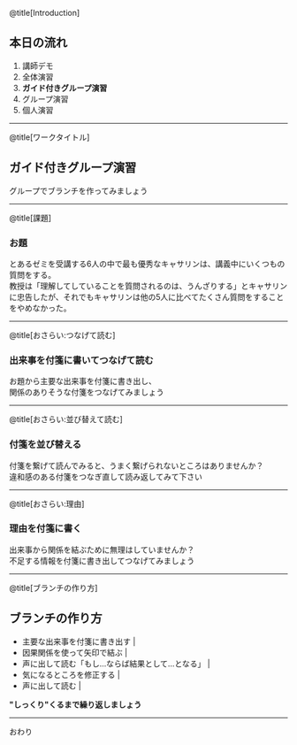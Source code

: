 @title[Introduction]
## 本日の流れ

1. 講師デモ
1. 全体演習
1. **ガイド付きグループ演習**
1. グループ演習
1. 個人演習

---

@title[ワークタイトル]
## ガイド付きグループ演習

グループでブランチを作ってみましょう

---

@title[課題]
### お題

とあるゼミを受講する6人の中で最も優秀なキャサリンは、講義中にいくつもの質問をする。  
教授は「理解してしていることを質問されるのは、うんざりする」とキャサリンに忠告したが、それでもキャサリンは他の5人に比べてたくさん質問をすることをやめなかった。  

---

@title[おさらい:つなげて読む]
### 出来事を付箋に書いてつなげて読む

お題から主要な出来事を付箋に書き出し、  
関係のありそうな付箋をつなげてみましょう

---

@title[おさらい:並び替えて読む]
### 付箋を並び替える

付箋を繋げて読んでみると、うまく繋げられないところはありませんか？  
違和感のある付箋をつなぎ直して読み返してみて下さい

---

@title[おさらい:理由]
### 理由を付箋に書く

出来事から関係を結ぶために無理はしていませんか？  
不足する情報を付箋に書き出してつなげてみましょう

---

@title[ブランチの作り方]
## ブランチの作り方

- 主要な出来事を付箋に書き出す |
- 因果関係を使って矢印で結ぶ |
- 声に出して読む「もし…ならば結果として…となる」 |
- 気になるところを修正する |
- 声に出して読む |

**"しっくり"くるまで繰り返しましょう**

---

おわり
